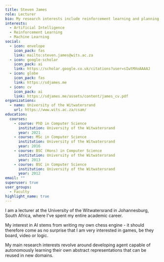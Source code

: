 ```yaml
---
title: Steven James
role: Lecturer
bio: My research interests include reinforcement learning and planning.
interests:
  - Artificial Intelligence
  - Reinforcement Learning
  - Machine Learning
social:
  - icon: envelope
    icon_pack: fas
    link: mailto:steven.james@wits.ac.za
  - icon: google-scholar
    icon_pack: ai
    link: https://scholar.google.co.uk/citations?user=sIwtMXoAAAAJ
  - icon: globe
    icon_pack: fas
    link: https://sdjames.me
  - icon: cv
    icon_pack: ai
    link: https://sdjames.me/assets/content/james_cv.pdf
organizations:
  - name: University of the Witwatersrand
    url: https://www.wits.ac.za/csam/
education:
  courses:
    - course: PhD in Computer Science
      institution: University of the Witwatersrand
      year: 2021
    - course: MSc in Computer Science
      institution: University of the Witwatersrand
      year: 2016
    - course: BSC (Hons) in Computer Science
      institution: University of the Witwatersrand
      year: 2013
    - course: BSC in Computer Science
      institution: University of the Witwatersrand
      year: 2012
email: ""
superuser: true
user_groups:
  - Faculty
highlight_name: true
---
```


I am a lecturer at the University of the Witwatersrand in Johannesburg, South Africa, where I've spent my entire academic career. 

My interest in AI stems from writing my own chess engine - it should therefore come as no surprise that I am very interested in games, be they board, video or logic. 

My main research interests revolve around developing agent capable of autonomously learning their own abstract representations that can be reused in new domains.  
